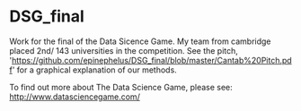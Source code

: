 # DSG_final

Work for the final of the Data Sicence Game. My team from cambridge placed 2nd/ 143 universities  in the competition. 
See the pitch,  'https://github.com/epinephelus/DSG_final/blob/master/Cantab%20Pitch.pdf' for a graphical explanation of our methods. 

To find out more about The Data Science Game, please see: http://www.datasciencegame.com/
